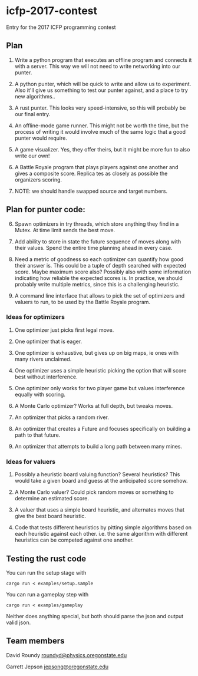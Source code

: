 # icfp-2017-contest
Entry for the 2017 ICFP programming contest

## Plan

1. Write a python program that executes an offline program and
   connects it with a server.  This way we will not need to write
   networking into our punter.

2. A python punter, which will be quick to write and allow us to
   experiment.  Also it'll give us something to test our punter
   against, and a place to try new algorithms..

3. A rust punter.  This looks very speed-intensive, so this will
   probably be our final entry.

4. An offline-mode game runner.  This might not be worth the time, but
   the process of writing it would involve much of the same logic that
   a good punter would require.

5. A game visualizer.  Yes, they offer theirs, but it might be more
   fun to also write our own!

1. A Battle Royale program that plays players against one another and
   gives a composite score. Replica tes as closely as possible the
   organizers scoring.

1. NOTE: we should handle swapped source and target numbers.

## Plan for punter code:

6. Spawn optimizers in try threads, which store anything they find in
   a Mutex. At time limit sends the best move.

1. Add ability to store in state the future sequence of moves along
   with their values. Spend the entire time planning ahead in every
   case.

1. Need a metric of goodness so each optimizer can quantify how good
   their answer is.  This could be a tuple of depth searched with
   expected score. Maybe maximum score also? Possibly also with some
   information indicating how reliable the expected scores is.  In
   practice, we should probably write multiple metrics, since this is
   a challenging heuristic.

1. A command line interface that allows to pick the set of optimizers
   and valuers to run, to be used by the Battle Royale program.

### Ideas for optimizers

1. One optimizer just picks first legal move.

1. One optimizer that is eager.

1. One optimizer is exhaustive, but gives up on big maps, ie ones with
   many rivers unclaimed.

1. One optimizer uses a simple heuristic picking the option that will
   score best without interference.

1. One optimizer only works for two player game but values
   interference equally with scoring.

1. A Monte Carlo optimizer? Works at full depth, but tweaks moves.

1. An optimizer that picks a random river.

1. An optimizer that creates a Future and focuses specifically on building a
   path to that future.

1. An optimizer that attempts to build a long path between many mines.

### Ideas for valuers

1. Possibly a heuristic board valuing function? Several heuristics?
   This would take a given board and guess at the anticipated score
   somehow.

1. A Monte Carlo valuer? Could pick random moves or something to
   determine an estimated score.

1. A valuer that uses a simple board heuristic, and alternates moves
   that give the best board heuristic.

1. Code that tests different heuristics by pitting simple algorithms
   based on each heuristic against each other.  i.e. the same
   algorithm with different heuristics can be competed against one
   another.



## Testing the rust code

You can run the setup stage with

    cargo run < examples/setup.sample

You can run a gameplay step with

    cargo run < examples/gameplay

Neither does anything special, but both should parse the json and
output valid json.

## Team members

David Roundy <roundyd@physics.oregonstate.edu>

Garrett Jepson <jepsong@oregonstate.edu>
